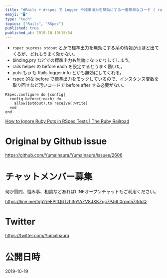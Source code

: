 ```yaml
---
title: "#Rails + #rspec で Logger や標準出力を無効にする一番簡単なコード ( rails_helper )"
emoji: "🖥"
type: "tech"
topics: ["Rails", "RSpec"]
published: true
published_at: 2019-10-19t15:54
---
```


- `rspec supress stdout` とかで標準出力を無効にする系の情報が山ほど出てくるが、どれもうまく効かない。
- binding.pry などでの標準出力も無効になったりしてしまう。
- rails helper の before each を設定するとうまく動いた。
- puts も p も Rails.logger.info とかも無効にしてくれる。
- rspec 的な before で標準出力をモックしているので、インスタンス変数を取り回すなど汚いコードで before after する必要がない。

```
RSpec.configure do |config|
  config.before(:each) do
    allow($stdout).to receive(:write)
  end
end
```

[How to Ignore Ruby Puts in RSpec Tests | The Ruby Railroad](https://rubyrailroad.com/2014/01/23/how-to-ignore-ruby-puts-in-rspec-tests/)

# Original by Github issue

https://github.com/YumaInaura/YumaInaura/issues/2606








<!-- Update From Qiita API -->

# チャットメンバー募集


何か質問、悩み事、相談などあればLINEオープンチャットもご利用ください。

https://line.me/ti/g2/eEPltQ6Tzh3pYAZV8JXKZqc7PJ6L0rpm573dcQ





# Twitter


https://twitter.com/YumaInaura


<!-- Update From Qiita API -->



# 公開日時

2019-10-19
